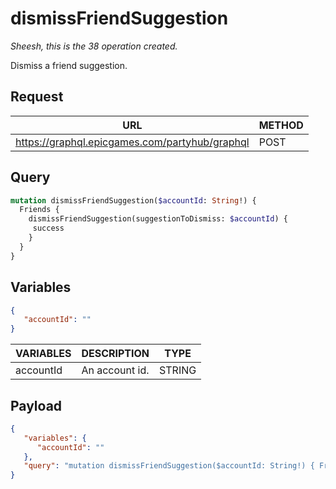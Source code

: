 # dismissFriendSuggestion
*Sheesh, this is the 38 operation created.*

Dismiss a friend suggestion.

## Request
| URL | METHOD |
| - | - |
| https://graphql.epicgames.com/partyhub/graphql | POST |

## Query
```graphql
mutation dismissFriendSuggestion($accountId: String!) {
  Friends {
    dismissFriendSuggestion(suggestionToDismiss: $accountId) {
     success
    }
  }
}
```

## Variables
```json
{
   "accountId": ""
}
```
| VARIABLES | DESCRIPTION | TYPE |
| - | - | - |
| accountId | An account id. | STRING |

## Payload
```json
{
   "variables": {
      "accountId": ""
   },
   "query": "mutation dismissFriendSuggestion($accountId: String!) { Friends { dismissFriendSuggestion(suggestionToDismiss: $accountId) { success } } }"
}
```